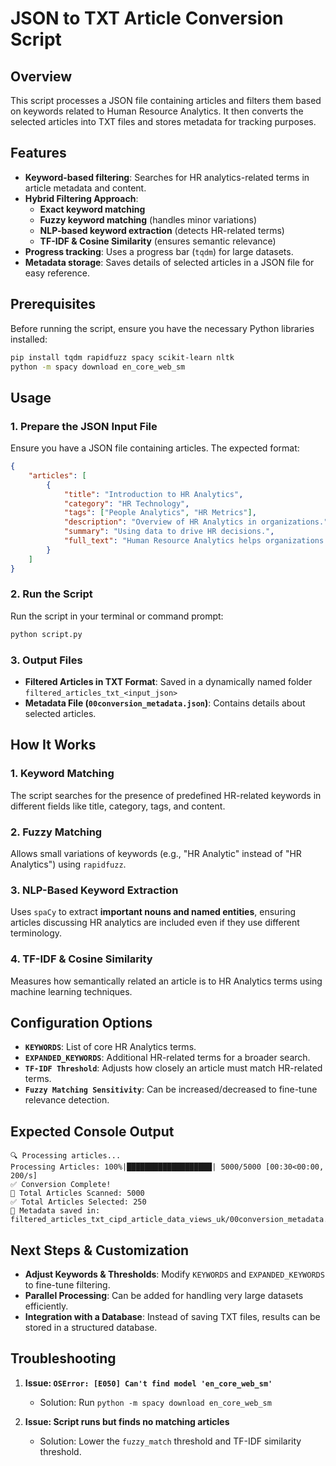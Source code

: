# JSON to TXT Article Conversion Script

## Overview
This script processes a JSON file containing articles and filters them based on keywords related to Human Resource Analytics. It then converts the selected articles into TXT files and stores metadata for tracking purposes.

## Features
- **Keyword-based filtering**: Searches for HR analytics-related terms in article metadata and content.
- **Hybrid Filtering Approach**:
  - **Exact keyword matching**
  - **Fuzzy keyword matching** (handles minor variations)
  - **NLP-based keyword extraction** (detects HR-related terms)
  - **TF-IDF & Cosine Similarity** (ensures semantic relevance)
- **Progress tracking**: Uses a progress bar (`tqdm`) for large datasets.
- **Metadata storage**: Saves details of selected articles in a JSON file for easy reference.

## Prerequisites
Before running the script, ensure you have the necessary Python libraries installed:

```bash
pip install tqdm rapidfuzz spacy scikit-learn nltk
python -m spacy download en_core_web_sm
```

## Usage
### 1. **Prepare the JSON Input File**
Ensure you have a JSON file containing articles. The expected format:
```json
{
    "articles": [
        {
            "title": "Introduction to HR Analytics",
            "category": "HR Technology",
            "tags": ["People Analytics", "HR Metrics"],
            "description": "Overview of HR Analytics in organizations.",
            "summary": "Using data to drive HR decisions.",
            "full_text": "Human Resource Analytics helps organizations..."
        }
    ]
}
```

### 2. **Run the Script**
Run the script in your terminal or command prompt:
```bash
python script.py
```

### 3. **Output Files**
- **Filtered Articles in TXT Format**: Saved in a dynamically named folder `filtered_articles_txt_<input_json>`
- **Metadata File (`00conversion_metadata.json`)**: Contains details about selected articles.

## How It Works
### **1. Keyword Matching**
The script searches for the presence of predefined HR-related keywords in different fields like title, category, tags, and content.

### **2. Fuzzy Matching**
Allows small variations of keywords (e.g., "HR Analytic" instead of "HR Analytics") using `rapidfuzz`.

### **3. NLP-Based Keyword Extraction**
Uses `spaCy` to extract **important nouns and named entities**, ensuring articles discussing HR analytics are included even if they use different terminology.

### **4. TF-IDF & Cosine Similarity**
Measures how semantically related an article is to HR Analytics terms using machine learning techniques.

## Configuration Options
- **`KEYWORDS`**: List of core HR Analytics terms.
- **`EXPANDED_KEYWORDS`**: Additional HR-related terms for a broader search.
- **`TF-IDF Threshold`**: Adjusts how closely an article must match HR-related terms.
- **`Fuzzy Matching Sensitivity`**: Can be increased/decreased to fine-tune relevance detection.

## Expected Console Output
```
🔍 Processing articles...
Processing Articles: 100%|███████████████████| 5000/5000 [00:30<00:00, 200/s]
✅ Conversion Complete!
📄 Total Articles Scanned: 5000
✅ Total Articles Selected: 250
📝 Metadata saved in: filtered_articles_txt_cipd_article_data_views_uk/00conversion_metadata.json
```

## Next Steps & Customization
- **Adjust Keywords & Thresholds**: Modify `KEYWORDS` and `EXPANDED_KEYWORDS` to fine-tune filtering.
- **Parallel Processing**: Can be added for handling very large datasets efficiently.
- **Integration with a Database**: Instead of saving TXT files, results can be stored in a structured database.

## Troubleshooting
1. **Issue: `OSError: [E050] Can't find model 'en_core_web_sm'`**
   - Solution: Run `python -m spacy download en_core_web_sm`

2. **Issue: Script runs but finds no matching articles**
   - Solution: Lower the `fuzzy_match` threshold and TF-IDF similarity threshold.


